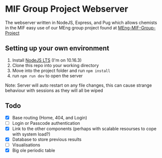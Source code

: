 
# MIF Group Project Webserver
The webserver written in NodeJS, Express, and Pug which allows chemists in the MIF easy use of our MEng group project found at [MEng-MIF-Group-Project](https://github.com/MEng-MIF-Group-Project)

## Setting up your own environment
 1. Install [NodeJS LTS](https://nodejs.org/en/) (I'm on 10.16.3)
 2. Clone this repo into your working directory
 3. Move into the project folder and run `npm install`
 4. run `npm run dev` to open the server

 Note: Server will auto restart on any file changes, this can cause strange behaviour with sessions as they will all be wiped

## Todo

 - [x] Base routing (Home, 404, and Login)
 - [ ] Login or Passcode authentication
 - [x] Link to the other components (perhaps with scalable resourses to cope with system load?)
 - [x] Database to store previous results
 - [ ] Visualisations
 - [x] Big ole periodic table
